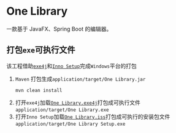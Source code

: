 # One Library

一款基于 JavaFX、Spring Boot 的编辑器。

## 打包`exe`可执行文件

该工程借助[`exe4j`](https://exe4j.apponic.com/)和[`Inno Setup`](https://jrsoftware.org/isinfo.php)完成`Windows`平台的打包

1. `Maven` 打包生成`application/target/One Library.jar`
    ```shell
    mvn clean install
    ```
2. 打开`exe4j`加载[`One Library.exe4j`](./One%2FLibrary.exe4j)打包成可执行文件`application/target/One Library.exe`
3. 打开`Inno Setup`加载[`One Library.iss`](./One%2FLibrary.iss)打包成可执行的安装包文件`application/target/One Library Setup.exe`


